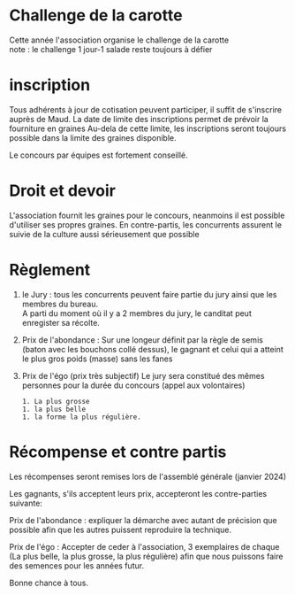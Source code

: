 # Challenge de la carotte

Cette année l'association organise le challenge de la carotte  
note : le challenge 1 jour-1 salade reste toujours à défier

# inscription

Tous adhérents à jour de cotisation peuvent participer, il suffit de s'inscrire auprès de Maud.
La date de limite des inscriptions permet de prévoir la fourniture en graines
Au-dela de cette limite, les inscriptions seront toujours possible dans la limite des graines disponible.

Le concours par équipes est fortement conseillé.

# Droit et devoir

L'association fournit les graines pour le concours, neanmoins il est possible d'utiliser ses propres graines.
En contre-partis, les concurrents assurent le suivie de la culture aussi sérieusement que possible

# Règlement

1.  le Jury : tous les concurrents peuvent faire partie du jury ainsi que les membres du bureau.  
    A parti du moment où il y a 2 membres du jury, le canditat peut enregister sa récolte.

1.  Prix de l'abondance :
    Sur une longeur définit par la règle de semis (baton avec les bouchons collé dessus), le gagnant et celui qui a atteint le plus gros poids (masse) sans les fanes

1.  Prix de l'égo (prix très subjectif)
    Le jury sera constitué des mêmes personnes pour la durée du concours (appel aux volontaires)

        1. La plus grosse
        1. la plus belle
        1. la forme la plus régulière.

# Récompense et contre partis

Les récompenses seront remises lors de l'assemblé générale (janvier 2024)

Les gagnants, s'ils acceptent leurs prix, accepteront les contre-parties suivante:

Prix de l'abondance : expliquer la démarche avec autant de précision que possible afin que les autres puissent reproduire la technique.

Prix de l'égo : Accepter de ceder à l'association, 3 exemplaires de chaque (La plus belle, la plus grosse, la plus régulière) afin que nous puissons faire des semences pour les années futur.

Bonne chance à tous.

